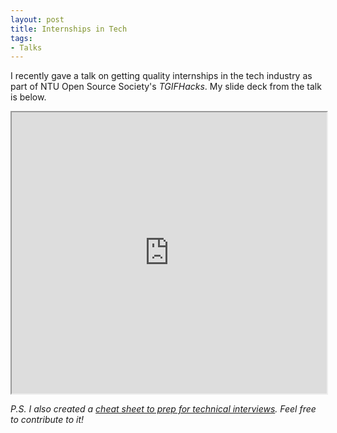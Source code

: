 ```yaml
---
layout: post
title: Internships in Tech
tags:
- Talks
---
```


I recently gave a talk on getting quality internships in the tech industry as part of NTU Open Source Society's *TGIFHacks*. My slide deck from the talk is below.

<iframe src="https://www.icloud.com/keynote/0QuV-nAopkWycL3FctwVGFIJg?embed=true" width="100%" height="450px" allowfullscreen="1"></iframe>

*P.S. I also created a [cheat sheet to prep for technical interviews](https://github.com/SuyashLakhotia/TechInterview). Feel free to contribute to it!*
